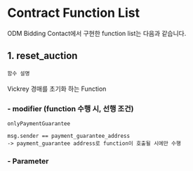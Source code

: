 # Contract Function List

ODM Bidding Contact에서 구현한 function list는 다음과 같습니다.

## 1. reset_auction

`함수 설명`<br><br>
Vickrey 경매를 초기화 하는 Function

###   - modifier (function 수행 시, 선행 조건)

`onlyPaymentGuarantee`

    msg.sender == payment_guarantee_address
    -> payment_guarantee address로 function이 호출될 시에만 수행

###   - Parameter
    
    

